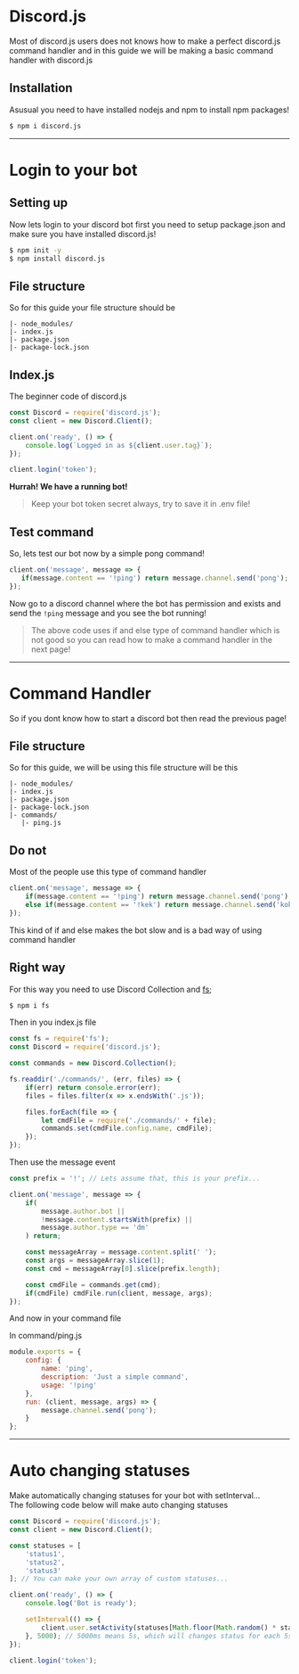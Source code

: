 # Discord.js

Most of discord.js users does not knows how to make a perfect discord.js command handler and in this guide we will be making a basic command handler with discord.js

## Installation

Asusual you need to have installed nodejs and npm to install npm packages!

```bash
$ npm i discord.js
```

---

# Login to your bot

## Setting up

Now lets login to your discord bot first you need to setup package.json and make sure you have installed discord.js!

```bash
$ npm init -y
$ npm install discord.js
```

## File structure

So for this guide your file structure should be

```
|- node_modules/
|- index.js
|- package.json
|- package-lock.json
```

## Index.js

The beginner code of discord.js

```js
const Discord = require('discord.js');
const client = new Discord.Client();

client.on('ready', () => {
    console.log(`Logged in as ${client.user.tag}`);
});

client.login('token');
```

**Hurrah! We have a running bot!**

> Keep your bot token secret always, try to save it in .env file!

## Test command

So, lets test our bot now by a simple pong command!

```js
client.on('message', message => {
   if(message.content == '!ping') return message.channel.send('pong');
});
```

Now go to a discord channel where the bot has permission and exists and send the `!ping` message and you see the bot running!

> The above code uses if and else type of command handler which is not good so you can read how to make a command handler in the next page!

---

# Command Handler

So if you dont know how to start a discord bot then read the previous page!

## File structure

So for this guide, we will be using this file structure will be this

```
|- node_modules/
|- index.js
|- package.json
|- package-lock.json
|- commands/
   |- ping.js
```

## Do not

Most of the people use this type of command handler

```js
client.on('message', message => {
    if(message.content == '!ping') return message.channel.send('pong')
    else if(message.content == '!kek') return message.channel.send('kok');
});
```

This kind of if and else makes the bot slow and is a bad way of using command handler

## Right way

For this way you need to use Discord Collection and [fs](https://npmjs.com/package/fs);

```bash
$ npm i fs
```

Then in you index.js file

```js
const fs = require('fs');
const Discord = require('discord.js');

const commands = new Discord.Collection();

fs.readdir('./commands/', (err, files) => {
    if(err) return console.error(err);
    files = files.filter(x => x.endsWith('.js'));

    files.forEach(file => {
        let cmdFile = require('./commands/' + file);
        commands.set(cmdFile.config.name, cmdFile);
    });
});
```

Then use the message event

```js
const prefix = '!'; // Lets assume that, this is your prefix...

client.on('message', message => {
    if(
        message.author.bot ||
        !message.content.startsWith(prefix) ||
        message.author.type == 'dm'
    ) return;

    const messageArray = message.content.split(' ');
    const args = messageArray.slice(1);
    const cmd = messageArray[0].slice(prefix.length);

    const cmdFile = commands.get(cmd);
    if(cmdFile) cmdFile.run(client, message, args);
});
```

And now in your command file

In command/ping.js

```js
module.exports = {
    config: {
        name: 'ping',
        description: 'Just a simple command',
        usage: '!ping'
    },
    run: (client, message, args) => {
        message.channel.send('pong');
    }
};
```

---

# Auto changing statuses

Make automatically changing statuses for your bot with setInterval...<br/>
The following code below will make auto changing statuses

```js
const Discord = require('discord.js');
const client = new Discord.Client();

const statuses = [
    'status1',
    'status2',
    'status3'
]; // You can make your own array of custom statuses...

client.on('ready', () => {
    console.log('Bot is ready');

    setInterval(() => {
        client.user.setActivity(statuses[Math.floor(Math.random() * statuses.length)]); // Set your custom status
    }, 5000); // 5000ms means 5s, which will changes status for each 5s, you can use custom time
});

client.login('token');
```
